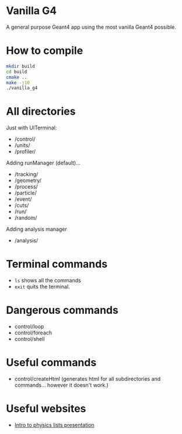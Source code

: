 # Vanilla G4

A general purpose Geant4 app using the most vanilla Geant4 possible.

# How to compile
```sh
mkdir build
cd build
cmake ..
make -j10
./vanilla_g4
```


# All directories
Just with UITerminal:
- /control/
- /units/
- /profiler/

Adding runManager (default)...
- /tracking/
- /geometry/
- /process/
- /particle/
- /event/
- /cuts/
- /run/
- /random/

Adding analysis manager
- /analysis/

# Terminal commands
- `ls` shows all the commands
- `exit` quits the terminal.

# Dangerous commands
- control/loop
- control/foreach
- control/shell

# Useful commands
- control/createHtml (generates html for all subdirectories and commands... however it doesn't work.)


# Useful websites
- [Intro to physics lists presentation](http://geant4.in2p3.fr/IMG/pdf_PhysicsLists.pdf)